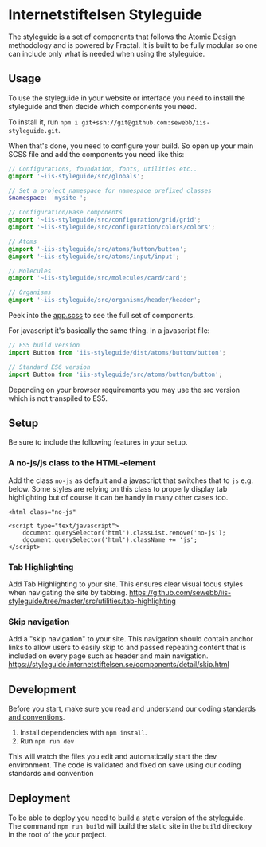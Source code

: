 # Internetstiftelsen Styleguide

The styleguide is a set of components that follows the Atomic Design methodology and is powered by Fractal.
It is built to be fully modular so one can include only what is needed when using the styleguide.

## Usage

To use the styleguide in your website or interface you need to install the styleguide and then decide which components you need.

To install it, run `npm i git+ssh://git@github.com:sewebb/iis-styleguide.git`.

When that's done, you need to configure your build. So open up your main SCSS file and add the components you need like this:

```scss
// Configurations, foundation, fonts, utilities etc..
@import '~iis-styleguide/src/globals';

// Set a project namespace for namespace prefixed classes
$namespace: 'mysite-';

// Configuration/Base components
@import '~iis-styleguide/src/configuration/grid/grid';
@import '~iis-styleguide/src/configuration/colors/colors';

// Atoms
@import '~iis-styleguide/src/atoms/button/button';
@import '~iis-styleguide/src/atoms/input/input';

// Molecules
@import '~iis-styleguide/src/molecules/card/card';

// Organisms
@import '~iis-styleguide/src/organisms/header/header';
```

Peek into the [app.scss](https://github.com/sewebb/iis-styleguide/blob/master/src/app.scss) to see the full set of components.

For javascript it's basically the same thing. In a javascript file:

```js
// ES5 build version
import Button from 'iis-styleguide/dist/atoms/button/button';

// Standard ES6 version
import Button from 'iis-styleguide/src/atoms/button/button';
```

Depending on your browser requirements you may use the src version which is not transpiled to ES5.

## Setup

Be sure to include the following features in your setup.

### A no-js/js class to the HTML-element

Add the class `no-js` as default and a javascript that switches that to `js` e.g. below. Some styles are relying on this class to properly display tab highlighting but of course it can be handy in many other cases too.
```
<html class="no-js"
```

```
<script type="text/javascript">
	document.querySelector('html').classList.remove('no-js');
	document.querySelector('html').className += 'js';
</script>
```

### Tab Highlighting

Add Tab Highlighting to your site. This ensures clear visual focus styles when navigating the site by tabbing.
https://github.com/sewebb/iis-styleguide/tree/master/src/utilities/tab-highlighting

### Skip navigation

Add a "skip navigation" to your site. This navigation should contain anchor links to allow users to easily skip to and passed repeating content that is included on every page such as header and main navigation.
https://styleguide.internetstiftelsen.se/components/detail/skip.html

## Development

Before you start, make sure you read and understand our coding [standards and conventions](https://github.com/sewebb/iis-start/wiki/IIS-standards-&-conventions).

1. Install dependencies with `npm install`.
2. Run `npm run dev`

This will watch the files you edit and automatically start the dev environment.
The code is validated and fixed on save using our coding standards and convention

## Deployment

To be able to deploy you need to build a static version of the styleguide.
The command `npm run build` will build the static site in the `build` directory in the root of the your project.
